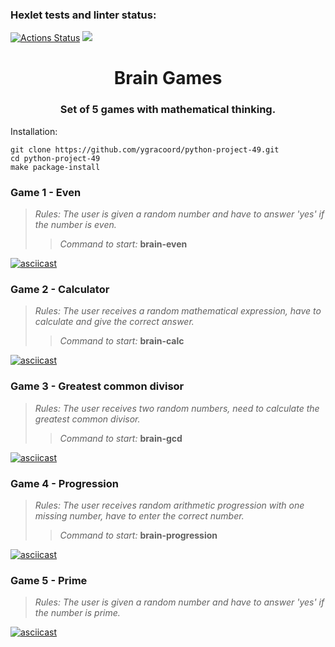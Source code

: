 ### Hexlet tests and linter status:
[![Actions Status](https://github.com/ygracoord/python-project-49/workflows/hexlet-check/badge.svg)](https://github.com/ygracoord/python-project-49/actions)
<a href="https://codeclimate.com/github/ygracoord/python-project-49/maintainability"><img src="https://api.codeclimate.com/v1/badges/542260acafd429a5b283/maintainability" /></a>

<h1 align="center">Brain Games</h1>
<h3 align="center">Set of 5 games with mathematical thinking.</h3>

Installation:
    
    git clone https://github.com/ygracoord/python-project-49.git
    cd python-project-49
    make package-install

### Game 1 - Even

> *Rules: The user is given a random number and have to answer 'yes' if the number is even.*
>> *Command to start:* **brain-even**

[![asciicast](https://asciinema.org/a/558441.png)](https://asciinema.org/a/558441)

### Game 2 - Calculator

> *Rules: The user receives a random mathematical expression, have to calculate and give the correct answer.*
>> *Command to start:* **brain-calc**

[![asciicast](https://asciinema.org/a/558445.png)](https://asciinema.org/a/558445)

### Game 3 - Greatest common divisor

> *Rules: The user receives two random numbers, need to calculate the greatest common divisor.*
>> *Command to start:* **brain-gcd**

[![asciicast](https://asciinema.org/a/558447.png)](https://asciinema.org/a/558447)

### Game 4 - Progression

> *Rules: The user receives random arithmetic progression with one missing number, have to enter the correct number.*
>> *Command to start:* **brain-progression**

[![asciicast](https://asciinema.org/a/558449.png)](https://asciinema.org/a/558449)

### Game 5 - Prime

> *Rules: The user is given a random number and have to answer 'yes' if the number is prime.*

[![asciicast](https://asciinema.org/a/555991.png)](https://asciinema.org/a/555991)
